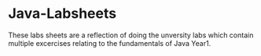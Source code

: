 # Java-Labsheets
These labs sheets are a reflection of doing the unversity labs which contain multiple excercises relating to the fundamentals of Java Year1.
